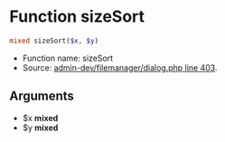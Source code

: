 Function sizeSort
===========================





```php
mixed sizeSort($x, $y)
```

* Function name: sizeSort
* Source: [admin-dev/filemanager/dialog.php line 403](https://github.com/PrestaShop/PrestaShop/blob/1.6.0.6/admin-dev/filemanager/dialog.php#L403).

Arguments
---------

* $x **mixed**
* $y **mixed**

